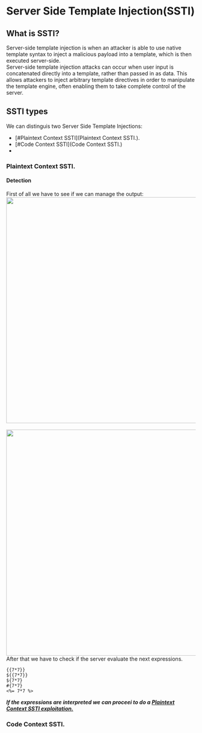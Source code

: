 # Server Side Template Injection(SSTI)
## What is SSTI?
Server-side template injection is when an attacker is able to use native template syntax to inject a malicious payload into a template, which is then executed server-side.<br />
Server-side template injection attacks can occur when user input is concatenated directly into a template, rather than passed in as data. This allows attackers to inject arbitrary template 
directives in order to manipulate the template engine, often enabling them to take complete control of the server.
 
## SSTI types
We can distinguis two Server Side Template Injections:
  - [#Plaintext Context SSTI](Plaintext Context SSTI.).
  - [#Code Context SSTI](Code Context SSTI.)
  - 
### Plaintext Context SSTI.
#### Detection
First of all we have to see if we can manage the output:<br />
<img src="https://github.com/alejandro-pentest/Hacking-Web/assets/161533623/ea03795b-356a-47f6-83a4-0b103c923d63" width="600"><br /><br />
<img src="https://github.com/alejandro-pentest/Hacking-Web/assets/161533623/7a747c61-5e2f-4e6a-a8c9-bc50993aa84e" width="600"><br />
After that we have to check if the server evaluate the next expressions.<br />
```python3
{{7*7}}
${{7*7}}
${7*7}
#{7*7}
<%= 7*7 %>
```
***If the expressions are interpreted we can proceei to do a [Plaintext Context SSTI exploitation.](https://github.com/alejandro-pentest/Hacking-Web/blob/main/Server%20Side%20Template%20Injection%20(SSTI)/Server%20Side%20Template%20Injection%20(SSTI).md)***



### Code Context SSTI.




